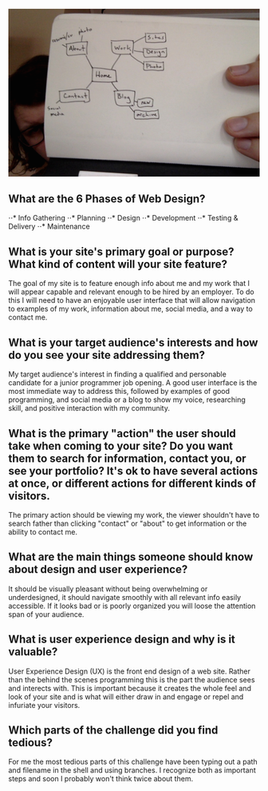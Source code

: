 ![Leland Site Map](imgs/SiteMap.png)

## What are the 6 Phases of Web Design?

⋅⋅* Info Gathering
⋅⋅* Planning
⋅⋅* Design
⋅⋅* Development
⋅⋅* Testing & Delivery
⋅⋅* Maintenance

## What is your site's primary goal or purpose? What kind of content will your site feature?

The goal of my site is to feature enough info about me and my work that I will appear capable and relevant enough to be hired by an employer. To do this I will need to have an enjoyable user interface that will allow navigation to examples of my work, information about me, social media, and a way to contact me.

## What is your target audience's interests and how do you see your site addressing them?

My target audience's interest in finding a qualified and personable candidate for a junior programmer job opening. A good user interface is the most immediate way to address this, followed by examples of good programming, and social media or a blog to show my voice, researching skill, and positive interaction with my community.

## What is the primary "action" the user should take when coming to your site? Do you want them to search for information, contact you, or see your portfolio? It's ok to have several actions at once, or different actions for different kinds of visitors.

The primary action should be viewing my work, the viewer shouldn't have to search father than clicking "contact" or "about" to get information or the ability to contact me.

## What are the main things someone should know about design and user experience?

It should be visually pleasant without being overwhelming or underdesigned, it should navigate smoothly with all relevant info easily accessible. If it looks bad or is poorly organized you will loose the attention span of your audience.

## What is user experience design and why is it valuable?

User Experience Design (UX) is the front end design of a web site. Rather than the behind the scenes programming this is the part the audience sees and interects with. This is important because it creates the whole feel and look of your site and is what will either draw in and engage or repel and infuriate your visitors.

## Which parts of the challenge did you find tedious?

For me the most tedious parts of this challenge have been typing out a path and filename in the shell and using branches. I recognize both as important steps and soon I probably won't think twice about them.


